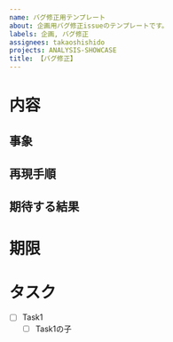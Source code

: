 ```yaml
---
name: バグ修正用テンプレート
about: 企画用バグ修正issueのテンプレートです。
labels: 企画, バグ修正
assignees: takaoshishido
projects: ANALYSIS-SHOWCASE
title: 【バグ修正】
---
```

# 内容
## 事象
<!-- どういった動作をしたら、どのようなバグが発生したのかの概要を記載してください。 -->
<!-- 画面上でわかるバグであれば、スクショも貼ってください。 -->

## 再現手順
<!--
  例：
  1. 〇〇画面に遷移
  2. 〇〇を押下
  ...
-->

## 期待する結果
<!-- 再現手順を行った上で、本来期待される結果を記載してください。 -->

# 期限
<!--（例：2025/04/01）-->

# タスク
<!-- EMG側で記載します。DMGの方は記載不要。 -->
- [ ] Task1
  - [ ] Task1の子
